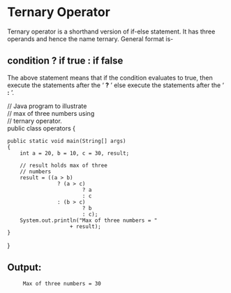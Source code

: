 # Ternary Operator

Ternary operator is a shorthand version of if-else statement. It has three operands and hence the name ternary. General format is-

## __condition__ ? if __true__ : if __false__

The above statement means that if the condition evaluates to true, then execute the statements after the ‘ __?__ ’ else execute the statements after the ‘ __:__ ’.

// Java program to illustrate    
// max of three numbers using    
// ternary operator.    
public class operators {

	public static void main(String[] args) 
	{ 
		int a = 20, b = 10, c = 30, result; 

		// result holds max of three 
		// numbers 
		result = ((a > b) 
					? (a > c) 
							? a 
							: c 
					: (b > c) 
							? b 
							: c); 
		System.out.println("Max of three numbers = "
						+ result); 
	} 
} 

## Output:
         Max of three numbers = 30

